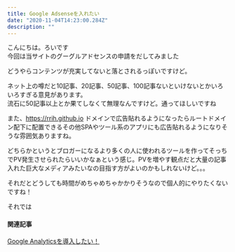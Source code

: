 ```yaml
---
title: Google Adsenseを入れたい
date: "2020-11-04T14:23:00.284Z"
description: ""
---
```


こんにちは。ろいです  
今回は当サイトのグーグルアドセンスの申請をだしてみました

どうやらコンテンツが充実してないと落とされるっぽいですけど。

ネット上の噂だと10記事、20記事、50記事、100記事ないといけないとかいろいろすぎる意見があります。  
流石に50記事以上とか果てしなくて無理なんですけど。通ってほしいですね

また、https://rrih.github.io ドメインで広告貼れるようになったらルートドメイン配下に配置できるその他SPAやツール系のアプリにも広告貼れるようになりそうな雰囲気ありますね。

どちらかというとブロガーになるより多くの人に使われるツールを作ってそっちでPV発生させられたらいいかなぁという感じ。PVを増やす観点だと大量の記事入れた巨大なメディアみたいなの目指す方がよいのかもしれないけど。。。

それだとどうしても時間がめちゃめちゃかかりそうなので個人的にやりたくないですね！

それでは

#### 関連記事
[Google Analyticsを導入したい！](/add-ga)